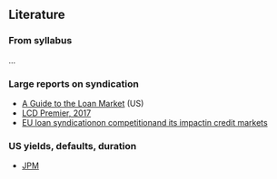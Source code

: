## Literature


### From syllabus

...

### Large reports on syndication

- [A Guide to the Loan Market](https://www.lcdcomps.com/d/pdf/LoanMarketguide.pdf) (US)
- [LCD Premier, 2017](https://www.spglobal.com/marketintelligence/en/pages/toc-primer/lcd-primer#sec1)
- [EU loan syndicationon competitionand its impactin credit markets](https://ec.europa.eu/competition/publications/reports/kd0419330enn.pdf)

### US yields, defaults, duration

- [JPM](https://am.jpmorgan.com/blobcontent/1383654213584/83456/MI-GTM_1Q20.pdf)


